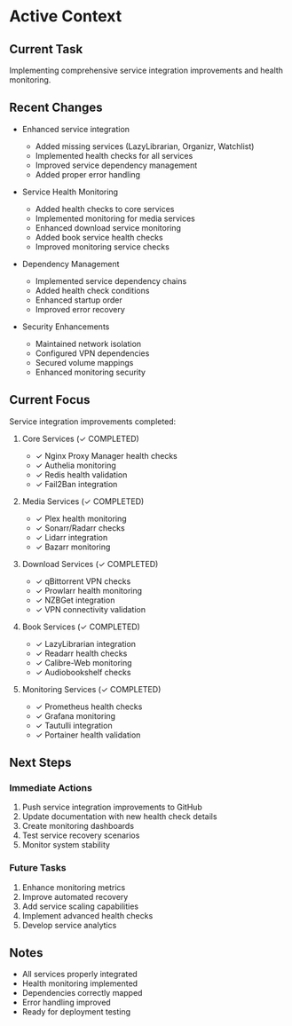 # Active Context

## Current Task
Implementing comprehensive service integration improvements and health monitoring.

## Recent Changes
- Enhanced service integration
  * Added missing services (LazyLibrarian, Organizr, Watchlist)
  * Implemented health checks for all services
  * Improved service dependency management
  * Added proper error handling

- Service Health Monitoring
  * Added health checks to core services
  * Implemented monitoring for media services
  * Enhanced download service monitoring
  * Added book service health checks
  * Improved monitoring service checks

- Dependency Management
  * Implemented service dependency chains
  * Added health check conditions
  * Enhanced startup order
  * Improved error recovery

- Security Enhancements
  * Maintained network isolation
  * Configured VPN dependencies
  * Secured volume mappings
  * Enhanced monitoring security

## Current Focus
Service integration improvements completed:

1. Core Services (✓ COMPLETED)
   - ✓ Nginx Proxy Manager health checks
   - ✓ Authelia monitoring
   - ✓ Redis health validation
   - ✓ Fail2Ban integration

2. Media Services (✓ COMPLETED)
   - ✓ Plex health monitoring
   - ✓ Sonarr/Radarr checks
   - ✓ Lidarr integration
   - ✓ Bazarr monitoring

3. Download Services (✓ COMPLETED)
   - ✓ qBittorrent VPN checks
   - ✓ Prowlarr health monitoring
   - ✓ NZBGet integration
   - ✓ VPN connectivity validation

4. Book Services (✓ COMPLETED)
   - ✓ LazyLibrarian integration
   - ✓ Readarr health checks
   - ✓ Calibre-Web monitoring
   - ✓ Audiobookshelf checks

5. Monitoring Services (✓ COMPLETED)
   - ✓ Prometheus health checks
   - ✓ Grafana monitoring
   - ✓ Tautulli integration
   - ✓ Portainer health validation

## Next Steps

### Immediate Actions
1. Push service integration improvements to GitHub
2. Update documentation with new health check details
3. Create monitoring dashboards
4. Test service recovery scenarios
5. Monitor system stability

### Future Tasks
1. Enhance monitoring metrics
2. Improve automated recovery
3. Add service scaling capabilities
4. Implement advanced health checks
5. Develop service analytics

## Notes
- All services properly integrated
- Health monitoring implemented
- Dependencies correctly mapped
- Error handling improved
- Ready for deployment testing